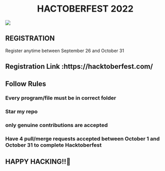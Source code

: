 <H1><center><B>HACTOBERFEST 2022</B> </center> </H1>

  <img src ='https://www.google.com/url?sa=i&url=https%3A%2F%2Fmobile.twitter.com%2Fhacktoberfest&psig=AOvVaw1jJUhgsByTSX1DjlkfZ-3f&ust=1666768231961000&source=images&cd=vfe&ved=0CAwQjRxqFwoTCMiK2NTp-voCFQAAAAAdAAAAABAE'>
 <H2>REGISTRATION</h2>
  Register anytime between September 26 and October 31
  <h2>Registration Link :https://hacktoberfest.com/ </h2>

  <h2> Follow Rules</h2>
  <h3> Every program/file must be in correct folder</h3>
  <h3> Star my repo </h3>
  <h3> only genuine contributions are accepted</h3> 

  <h3>Have 4 pull/merge requests accepted between October 1 and October 31 to complete Hacktoberfest</h3>

 ## HAPPY HACKING!!🥳
 
</a>